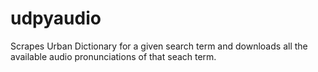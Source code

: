# udpyaudio
Scrapes Urban Dictionary for a given search term and downloads all the available audio pronunciations of that seach term.
